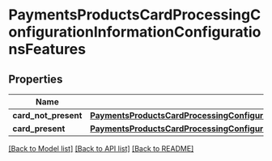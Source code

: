 # PaymentsProductsCardProcessingConfigurationInformationConfigurationsFeatures

## Properties
Name | Type | Description | Notes
------------ | ------------- | ------------- | -------------
**card_not_present** | [**PaymentsProductsCardProcessingConfigurationInformationConfigurationsFeaturesCardNotPresent**](PaymentsProductsCardProcessingConfigurationInformationConfigurationsFeaturesCardNotPresent.md) |  | [optional] 
**card_present** | [**PaymentsProductsCardProcessingConfigurationInformationConfigurationsFeaturesCardPresent**](PaymentsProductsCardProcessingConfigurationInformationConfigurationsFeaturesCardPresent.md) |  | [optional] 

[[Back to Model list]](../README.md#documentation-for-models) [[Back to API list]](../README.md#documentation-for-api-endpoints) [[Back to README]](../README.md)



